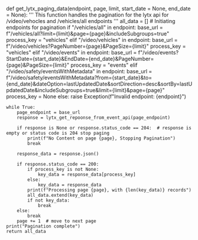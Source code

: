 def get_lytx_paging_data(endpoint, page, limit, start_date = None, end_date = None):
    '''
    This function handles the pagination for the lytx api for /video/vehocles and /vehicles/all endpoints
    '''
    all_data = []
    # Initiating endpoints for pagination
    if "/vehicles/all" in endpoint:
        base_url = f"/vehicles/all?limit={limit}&page={page}&includeSubgroups=true"
        process_key = "vehicles"
    elif "/video/vehicles" in endpoint:
        base_url = f"/video/vehicles?PageNumber={page}&PageSize={limit}"
        process_key = "vehicles"
    elif "/video/events" in endpoint:
        base_url = f"/video/events?StartDate={start_date}&EndDate={end_date}&PageNumber={page}&PageSize={limit}"
        process_key = "events"
    elif "/video/safety/eventsWithMetadata" in endpoint:
        base_url = f"/video/safety/eventsWithMetadata?from={start_date}&to={end_date}&dateOption=lastUpdatedDate&sortDirection=desc&sortBy=lastUpdatedDate&includeSubgroups=true&limit={limit}&page={page}"
        process_key = None
    else:
        raise Exception(f"Invalid endpoint: {endpoint}")


    while True:
        page_endpoint = base_url
        response = lytx_get_repoonse_from_event_api(page_endpoint)

        if response is None or response.status_code == 204:  # response is empty or status code is 204 stop paging
            print(f"No Content on page {page}, Stopping Pagination")
            break

        response_data = response.json()

        if response.status_code == 200:
            if process_key is not None:
                key_data = response_data[process_key]
            else:
                key_data = response_data
            print(f"Processing page {page}, with {len(key_data)} records")
            all_data.extend(key_data)
            if not key_data:
                break
        else:
            break
        page += 1  # move to next page
    print("Pagination complete")
    return all_data
